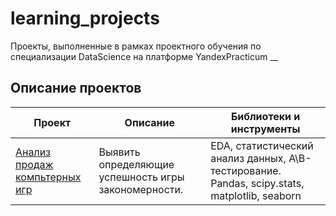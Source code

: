 # learning_projects
 Проекты, выполненные в рамках проектного обучения по специализации DataScience на платформе YandexPracticum
__
## Описание проектов
|Проект|Описание|Библиотеки и инструменты|
|----------------|---------|----------------|
|[Анализ продаж компьтерных игр](https://github.com/Abitofbrain/learning_projects/tree/main/analysis_of_computer_game_sales)|Выявить определяющие успешность игры закономерности.|EDA, статистический анализ данных, A\B-тестирование. Pandas, scipy.stats, matplotlib, seaborn|
